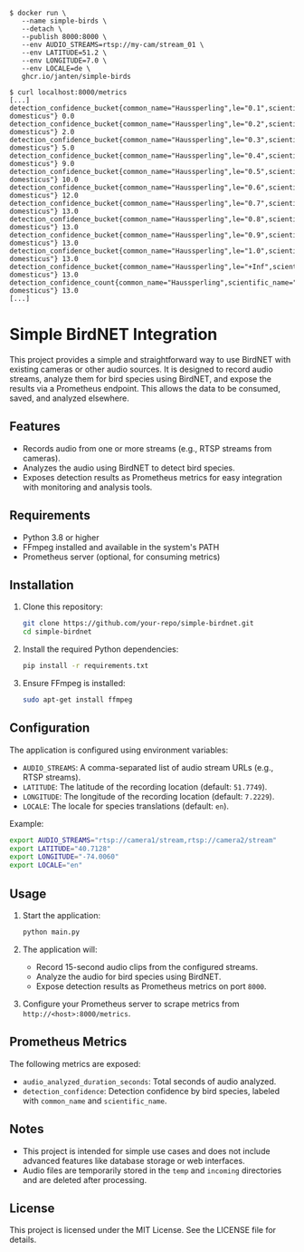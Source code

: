 ```
$ docker run \
   --name simple-birds \
   --detach \
   --publish 8000:8000 \
   --env AUDIO_STREAMS=rtsp://my-cam/stream_01 \
   --env LATITUDE=51.2 \
   --env LONGITUDE=7.0 \
   --env LOCALE=de \
   ghcr.io/janten/simple-birds 
```

```
$ curl localhost:8000/metrics
[...]
detection_confidence_bucket{common_name="Haussperling",le="0.1",scientific_name="Passer domesticus"} 0.0
detection_confidence_bucket{common_name="Haussperling",le="0.2",scientific_name="Passer domesticus"} 2.0
detection_confidence_bucket{common_name="Haussperling",le="0.3",scientific_name="Passer domesticus"} 5.0
detection_confidence_bucket{common_name="Haussperling",le="0.4",scientific_name="Passer domesticus"} 9.0
detection_confidence_bucket{common_name="Haussperling",le="0.5",scientific_name="Passer domesticus"} 10.0
detection_confidence_bucket{common_name="Haussperling",le="0.6",scientific_name="Passer domesticus"} 12.0
detection_confidence_bucket{common_name="Haussperling",le="0.7",scientific_name="Passer domesticus"} 13.0
detection_confidence_bucket{common_name="Haussperling",le="0.8",scientific_name="Passer domesticus"} 13.0
detection_confidence_bucket{common_name="Haussperling",le="0.9",scientific_name="Passer domesticus"} 13.0
detection_confidence_bucket{common_name="Haussperling",le="1.0",scientific_name="Passer domesticus"} 13.0
detection_confidence_bucket{common_name="Haussperling",le="+Inf",scientific_name="Passer domesticus"} 13.0
detection_confidence_count{common_name="Haussperling",scientific_name="Passer domesticus"} 13.0
[...]
```

# Simple BirdNET Integration

This project provides a simple and straightforward way to use BirdNET with existing cameras or other audio sources. It is designed to record audio streams, analyze them for bird species using BirdNET, and expose the results via a Prometheus endpoint. This allows the data to be consumed, saved, and analyzed elsewhere.

## Features

- Records audio from one or more streams (e.g., RTSP streams from cameras).
- Analyzes the audio using BirdNET to detect bird species.
- Exposes detection results as Prometheus metrics for easy integration with monitoring and analysis tools.

## Requirements

- Python 3.8 or higher
- FFmpeg installed and available in the system's PATH
- Prometheus server (optional, for consuming metrics)

## Installation

1. Clone this repository:
   ```bash
   git clone https://github.com/your-repo/simple-birdnet.git
   cd simple-birdnet
   ```

2. Install the required Python dependencies:
   ```bash
   pip install -r requirements.txt
   ```

3. Ensure FFmpeg is installed:
   ```bash
   sudo apt-get install ffmpeg
   ```

## Configuration

The application is configured using environment variables:

- `AUDIO_STREAMS`: A comma-separated list of audio stream URLs (e.g., RTSP streams).
- `LATITUDE`: The latitude of the recording location (default: `51.7749`).
- `LONGITUDE`: The longitude of the recording location (default: `7.2229`).
- `LOCALE`: The locale for species translations (default: `en`).

Example:
```bash
export AUDIO_STREAMS="rtsp://camera1/stream,rtsp://camera2/stream"
export LATITUDE="40.7128"
export LONGITUDE="-74.0060"
export LOCALE="en"
```

## Usage

1. Start the application:
   ```bash
   python main.py
   ```

2. The application will:
   - Record 15-second audio clips from the configured streams.
   - Analyze the audio for bird species using BirdNET.
   - Expose detection results as Prometheus metrics on port `8000`.

3. Configure your Prometheus server to scrape metrics from `http://<host>:8000/metrics`.

## Prometheus Metrics

The following metrics are exposed:

- `audio_analyzed_duration_seconds`: Total seconds of audio analyzed.
- `detection_confidence`: Detection confidence by bird species, labeled with `common_name` and `scientific_name`.

## Notes

- This project is intended for simple use cases and does not include advanced features like database storage or web interfaces.
- Audio files are temporarily stored in the `temp` and `incoming` directories and are deleted after processing.

## License

This project is licensed under the MIT License. See the LICENSE file for details.
